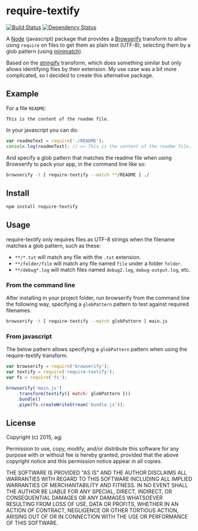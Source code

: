 
require-textify
===============

[![Build Status](https://travis-ci.org/agj/require-textify.svg?branch=master)](https://travis-ci.org/agj/require-textify)
[![Dependency Status](https://david-dm.org/agj/require-textify.svg)](https://david-dm.org/agj/require-textify)

A [Node][node] (javascript) package that provides a [Browserify][browserify] transform to allow using `require` on files to get them as plain text (UTF-8), selecting them by a glob pattern (using [minimatch][minimatch]).

Based on the [stringify][stringify] transform, which does something similar but only allows identifying files by their extension. My use case was a bit more complicated, so I decided to create this alternative package.

[node]: https://nodejs.org/
[browserify]: http://browserify.org/
[minimatch]: https://github.com/isaacs/minimatch
[stringify]: https://github.com/JohnPostlethwait/stringify


## Example

For a file `README`:

```
This is the content of the readme file.
```

In your javascript you can do:

```js
var readmeText = require('./README');
console.log(readmeText); // => This is the content of the readme file.
```

And specify a glob pattern that matches the readme file when using Browserify to pack your app, in the command line like so:

```sh
browserify -t [ require-textify --match **/README ] ./
```


## Install

```sh
npm install require-textify
```


## Usage

require-textify only requires files as UTF-8 strings when the filename matches a glob pattern, such as these:

* `**/*.txt` will match any file with the `.txt` extension.
* `**/folder/file` will match any file named `file` under a folder `folder`.
* `**/debug*.log` will match files named `debug2.log`, `debug-output.log`, etc.

### From the command line

After installing in your project folder, run browserify from the command line the following way, specifying a `globPattern` pattern to test against required filenames.

```sh
browserify -t [ require-textify --match globPattern ] main.js
```

### From javascript

The below pattern allows specifying a `globPattern` pattern when using the require-textify transform.

```js
var browserify = require('browserify');
var textify = require('require-textify');
var fs = require('fs');

browserify('main.js')
    .transform(textify({ match: globPattern }))
    .bundle()
    .pipe(fs.createWriteStream('bundle.js'));
```


## License

Copyright (c) 2015, agj

Permission to use, copy, modify, and/or distribute this software for any purpose with or without fee is hereby granted, provided that the above copyright notice and this permission notice appear in all copies.

THE SOFTWARE IS PROVIDED "AS IS" AND THE AUTHOR DISCLAIMS ALL WARRANTIES WITH REGARD TO THIS SOFTWARE INCLUDING ALL IMPLIED WARRANTIES OF MERCHANTABILITY AND FITNESS. IN NO EVENT SHALL THE AUTHOR BE LIABLE FOR ANY SPECIAL, DIRECT, INDIRECT, OR CONSEQUENTIAL DAMAGES OR ANY DAMAGES WHATSOEVER RESULTING FROM LOSS OF USE, DATA OR PROFITS, WHETHER IN AN ACTION OF CONTRACT, NEGLIGENCE OR OTHER TORTIOUS ACTION, ARISING OUT OF OR IN CONNECTION WITH THE USE OR PERFORMANCE OF THIS SOFTWARE.

